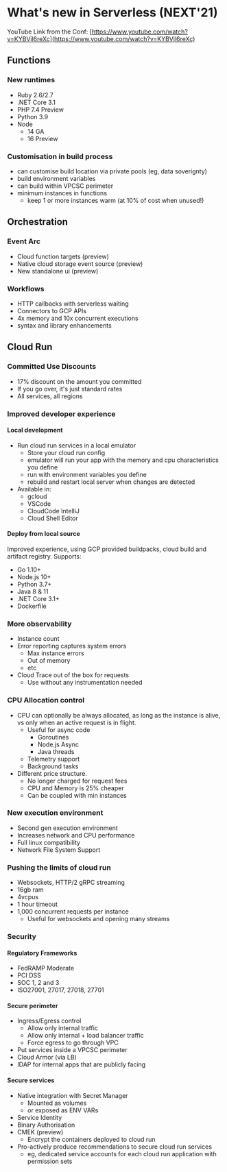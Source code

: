 # What's new in Serverless (NEXT'21)

YouTube Link from the Conf: [https://www.youtube.com/watch?v=KYBVjl6reXc](https://www.youtube.com/watch?v=KYBVjl6reXc)

## Functions
### New runtimes
- Ruby 2.6/2.7
- .NET Core 3.1
- PHP 7.4 Preview
- Python 3.9
- Node
	- 14 GA
	- 16 Preview
### Customisation in build process
- can customise build location via private pools (eg, data soverignty)
- build environment variables
- can build within VPCSC perimeter
- minimum instances in functions
	- keep 1 or more instances warm (at 10% of cost when unused!)

## Orchestration
### Event Arc
- Cloud function targets (preview)
- Native cloud storage event source (preview)
- New standalone ui (preview)

### Workflows
- HTTP callbacks with serverless waiting
- Connectors to GCP APIs
- 4x memory and 10x concurrent executions
- syntax and library enhancements

## Cloud Run
### Committed Use Discounts
- 17% discount on the amount you committed
- If you go over, it's just standard rates
- All services, all regions

### Improved developer experience
#### Local development
- Run cloud run services in a local emulator
	- Store your cloud run config
	- emulator will run your app with the memory and cpu characteristics you define
	- run with environment variables you define
	- rebuild and restart local server when changes are detected
- Available in:
	- gcloud
	- VSCode
	- CloudCode IntelliJ
	- Cloud Shell Editor

#### Deploy from local source
Improved experience, using GCP provided buildpacks, cloud build and artifact registry. Supports:
- Go 1.10+
- Node.js 10+
- Python 3.7+
- Java 8 & 11
- .NET Core 3.1+
- Dockerfile

### More observability
- Instance count
- Error reporting captures system errors
	- Max instance errors
	- Out of memory
	- etc
- Cloud Trace out of the box for requests
	- Use without any instrumentation needed

### CPU Allocation control
- CPU can optionally be always allocated, as long as the instance is alive, vs only when an active request is in flight.
	- Useful for async code
		- Goroutines
		- Node.js Async
		- Java threads
	- Telemetry support
	- Background tasks
- Different price structure.
	- No longer charged for request fees
	- CPU and Memory is 25% cheaper
	- Can be coupled with min instances

### New execution environment
- Second gen execution environment
- Increases network and CPU performance
- Full linux compatibility
- Network File System Support

### Pushing the limits of cloud run
- Websockets, HTTP/2 gRPC streaming
- 16gb ram
- 4vcpus
- 1 hour timeout
- 1,000 concurrent requests per instance
	- Useful for websockets and opening many streams

### Security
#### Regulatory Frameworks
- FedRAMP Moderate
- PCI DSS
- SOC 1, 2 and 3
- ISO27001, 27017, 27018, 27701

#### Secure perimeter
- Ingress/Egress control
	- Allow only internal traffic
	- Allow only internal + load balancer traffic
	- Force egress to go through VPC
- Put services inside a VPCSC perimeter
- Cloud Armor (via LB)
- IDAP for internal apps that are publicly facing

#### Secure services
- Native integration with Secret Manager
	- Mounted as volumes
	- or exposed as ENV VARs
- Service Identity
- Binary Authorisation
- CMEK (preview)
	- Encrypt the containers deployed to cloud run
- Pro-actively produce recommendations to secure cloud run services
	- eg, dedicated service accounts for each cloud run application with permission sets